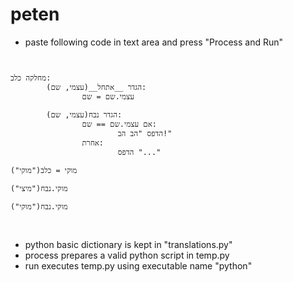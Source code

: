 # peten
* paste following code in text area and press "Process and Run"
<pre>
<code>

מחלקה כלב:
        הגדר __אתחל__(עצמי, שם):
                עצמי.שם = שם

        הגדר נבח(עצמי, שם):
                אם עצמי.שם == שם:
                        הדפס "הב הב!"
                אחרת:
                        הדפס "..."

מוקי = כלב("מוקי")

מוקי.נבח("מיצי")

מוקי.נבח("מוקי")

</code>
</pre>
* python basic dictionary is kept in "translations.py"
* process prepares a valid python script in temp.py
* run executes temp.py using executable name "python"


